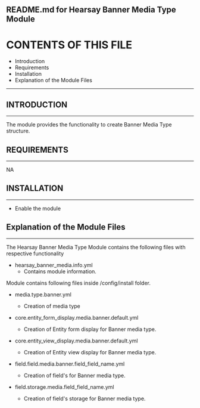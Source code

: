 README.md for Hearsay Banner Media Type Module
-------------------------------------

# CONTENTS OF THIS FILE

  - Introduction
  - Requirements
  - Installation
  - Explanation of the Module Files

---------------------

## INTRODUCTION
------------

The module provides the functionality to create Banner Media Type structure.



## REQUIREMENTS
------------

NA


## INSTALLATION
------------

- Enable the module


## Explanation of the Module Files
--------------------------------

The Hearsay Banner Media Type Module contains the following files with respective functionality

- hearsay_banner_media.info.yml
    - Contains module information.


Module contains following files inside /config/install folder.

- media.type.banner.yml
    - Creation of media type

- core.entity_form_display.media.banner.default.yml
    - Creation of Entity form display for Banner media type.

- core.entity_view_display.media.banner.default.yml
    - Creation of Entity view display for Banner media type.

- field.field.media.banner.field_field_name.yml
    - Creation of field's for Banner media type.

- field.storage.media.field_field_name.yml
    - Creation of field's storage for Banner media type.